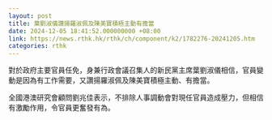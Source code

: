 ```yaml
---
layout: post
title: 葉劉淑儀讚揚羅淑佩及陳美寶積極主動有擔當
date: 2024-12-05 18:41:52.000000000 +08:00
link: https://news.rthk.hk/rthk/ch/component/k2/1782276-20241205.htm
categories: rthk
---
```


對於政府主要官員任免，身兼行政會議召集人的新民黨主席葉劉淑儀相信，官員變動是因為有工作需要，又讚揚羅淑佩及陳美寶積極主動、有擔當。

全國港澳研究會顧問劉兆佳表示，不排除人事調動會對現任官員造成壓力，但相信有激勵作用，令官員更奮發有為。
